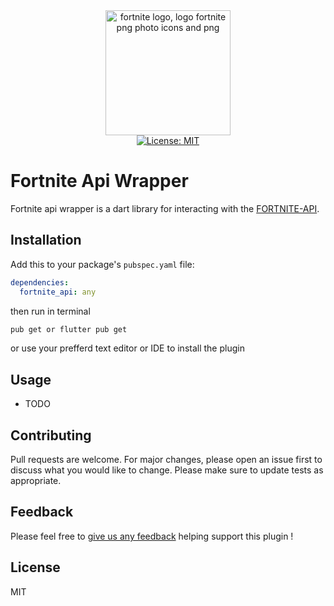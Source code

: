 
<center> <a  href="https://www.freepnglogos.com/images/fortnite-png-27038.html" ><img  src="https://www.freepnglogos.com/uploads/fortnite-png/fortnite-logo-logo-fortnite-png-photo-icons-and-png-6.png"
width="200" alt="fortnite logo, logo fortnite png photo icons and png" /></a> </center>

<center><a href="https://opensource.org/licenses/MIT"><img src="https://img.shields.io/badge/license-MIT-purple.svg" alt="License: MIT"></a> </center> 

# Fortnite Api Wrapper
Fortnite api wrapper is a dart library for interacting with the [FORTNITE-API](https://fortnite-api.com/).

## Installation
Add this to your package's `pubspec.yaml` file:

```yaml
dependencies:
  fortnite_api: any
```
then run in terminal
```bash
pub get or flutter pub get
```
or use your prefferd text editor or IDE to install the plugin

## Usage
 - TODO


## Contributing
Pull requests are welcome. For major changes, please open an issue first to discuss what you would like to change.
Please make sure to update tests as appropriate.

## Feedback

Please feel free to [give us any feedback](https://github.com/dart-fortnite-api-wrapper/issues/new)
helping support this plugin !

## License
MIT